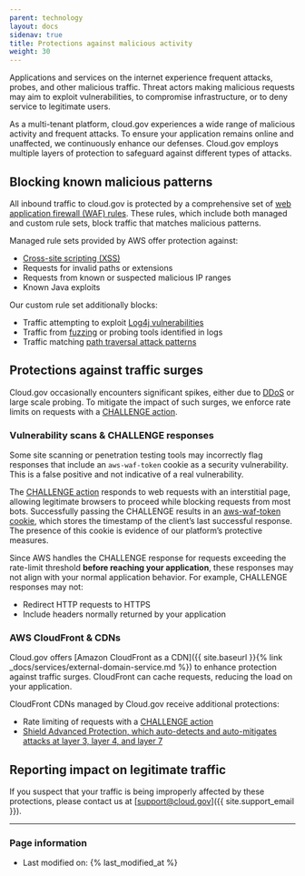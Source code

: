 ```yaml
---
parent: technology
layout: docs
sidenav: true
title: Protections against malicious activity
weight: 30
---
```


Applications and services on the internet experience frequent attacks, probes, and other malicious traffic. Threat actors making malicious requests may aim to exploit vulnerabilities, to compromise infrastructure, or to deny service to legitimate users.

As a multi-tenant platform, cloud.gov experiences a wide range of malicious activity and frequent attacks. To ensure your application remains online and unaffected, we continuously enhance our defenses. Cloud.gov employs multiple layers of protection to safeguard against different types of attacks.

## Blocking known malicious patterns

All inbound traffic to cloud.gov is protected by a comprehensive set of [web application firewall (WAF) rules](https://aws.amazon.com/waf/). These rules, which include both managed and custom rule sets, block traffic that matches malicious patterns.

Managed rule sets provided by AWS offer protection against:

- [Cross-site scripting (XSS)](https://owasp.org/www-community/attacks/xss/)
- Requests for invalid paths or extensions
- Requests from known or suspected malicious IP ranges
- Known Java exploits

Our custom rule set additionally blocks:

- Traffic attempting to exploit [Log4j vulnerabilities](https://www.cisa.gov/news-events/news/apache-log4j-vulnerability-guidance)
- Traffic from [fuzzing](https://owasp.org/www-community/Fuzzing) or probing tools identified in logs
- Traffic matching [path traversal attack patterns](https://owasp.org/www-community/attacks/Path_Traversal)

## Protections against traffic surges

Cloud.gov occasionally encounters significant spikes, either due to [DDoS](https://www.cloudflare.com/learning/ddos/what-is-a-ddos-attack/) or large scale probing. To mitigate the impact of such surges, we enforce rate limits on requests with a [CHALLENGE action][challenge action].

### Vulnerability scans & CHALLENGE responses

Some site scanning or penetration testing tools may incorrectly flag responses that include an `aws-waf-token` cookie as a security vulnerability. This is a false positive and not indicative of a real vulnerability.

The [CHALLENGE action](https://docs.aws.amazon.com/waf/latest/APIReference/API_ChallengeAction.html) responds to web requests with an interstitial page, allowing legitimate browsers to proceed while blocking requests from most bots. Successfully passing the CHALLENGE results in an [aws-waf-token cookie](https://docs.aws.amazon.com/waf/latest/developerguide/waf-tokens-details.html), which stores the timestamp of the client’s last successful response. The presence of this cookie is evidence of our platform’s protective measures.

Since AWS handles the CHALLENGE response for requests exceeding the rate-limit threshold **before reaching your application**, these responses may not align with your normal application behavior. For example, CHALLENGE responses may not:

- Redirect HTTP requests to HTTPS
- Include headers normally returned by your application

### AWS CloudFront & CDNs

Cloud.gov offers [Amazon CloudFront as a CDN]({{ site.baseurl }}{% link _docs/services/external-domain-service.md %}) to enhance protection against traffic surges.  CloudFront can cache requests, reducing the load on your application.

CloudFront CDNs managed by Cloud.gov receive additional protections:

- Rate limiting of requests with a [CHALLENGE action][challenge action]
- [Shield Advanced Protection, which auto-detects and auto-mitigates attacks at layer 3, layer 4, and layer 7](https://docs.aws.amazon.com/waf/latest/developerguide/ddos-overview.html)

## Reporting impact on legitimate traffic

If you suspect that your traffic is being improperly affected by these protections, please contact us at [support@cloud.gov]({{ site.support_email }}).

---

### Page information

- Last modified on: {% last_modified_at %}

[challenge action]: https://docs.aws.amazon.com/waf/latest/developerguide/waf-captcha-and-challenge.html
